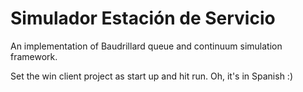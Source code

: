 # Simulador Estación de Servicio
An implementation of Baudrillard queue and continuum simulation framework.

Set the win client project as start up and hit run. Oh, it's in Spanish :)
